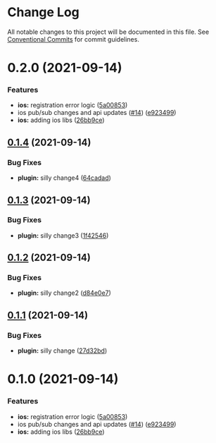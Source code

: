 # Change Log

All notable changes to this project will be documented in this file.
See [Conventional Commits](https://conventionalcommits.org) for commit guidelines.

# 0.2.0 (2021-09-14)


### Features

* **ios:** registration error logic ([5a00853](https://github.com/ionic-team/ionic-portals/commit/5a0085344d8ac0f43b64c7ce6a69ed09ba1a20c8))
* ios pub/sub changes and api updates ([#14](https://github.com/ionic-team/ionic-portals/issues/14)) ([e923499](https://github.com/ionic-team/ionic-portals/commit/e923499302005e312cb9412b498ba9b34504a6f6))
* **ios:** adding ios libs ([26bb9ce](https://github.com/ionic-team/ionic-portals/commit/26bb9ce981668157f07441502713eda8ce419eab))





## [0.1.4](https://github.com/ionic-team/ionic-portals/compare/0.1.3...0.1.4) (2021-09-14)


### Bug Fixes

* **plugin:** silly change4 ([64cadad](https://github.com/ionic-team/ionic-portals/commit/64cadadc90c08ee3b51941f4a7438b24ff59b5c9))





## [0.1.3](https://github.com/ionic-team/ionic-portals/compare/0.1.2...0.1.3) (2021-09-14)


### Bug Fixes

* **plugin:** silly change3 ([1f42546](https://github.com/ionic-team/ionic-portals/commit/1f4254692800fbae2423df1ece7d13139f651c2e))





## [0.1.2](https://github.com/ionic-team/ionic-portals/compare/0.1.1...0.1.2) (2021-09-14)


### Bug Fixes

* **plugin:** silly change2 ([d84e0e7](https://github.com/ionic-team/ionic-portals/commit/d84e0e7db7caa61cee4d0c9d910d287365e35e12))





## [0.1.1](https://github.com/ionic-team/ionic-portals/compare/0.1.0...0.1.1) (2021-09-14)


### Bug Fixes

* **plugin:** silly change ([27d32bd](https://github.com/ionic-team/ionic-portals/commit/27d32bd5c3de4dd1e59a43ff362e2eb450ebdfba))





# 0.1.0 (2021-09-14)


### Features

* **ios:** registration error logic ([5a00853](https://github.com/ionic-team/ionic-portals/commit/5a0085344d8ac0f43b64c7ce6a69ed09ba1a20c8))
* ios pub/sub changes and api updates ([#14](https://github.com/ionic-team/ionic-portals/issues/14)) ([e923499](https://github.com/ionic-team/ionic-portals/commit/e923499302005e312cb9412b498ba9b34504a6f6))
* **ios:** adding ios libs ([26bb9ce](https://github.com/ionic-team/ionic-portals/commit/26bb9ce981668157f07441502713eda8ce419eab))
